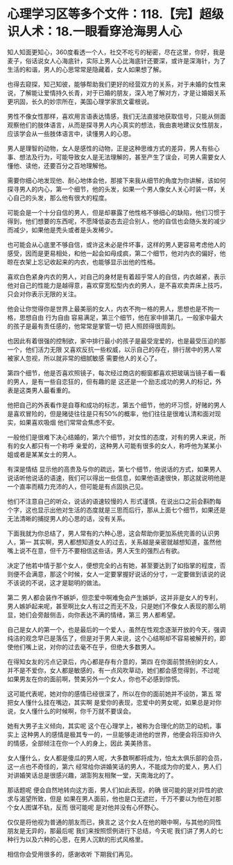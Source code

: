 # 心理学习区等多个文件：118.【完】超级识人术：18.一眼看穿沧海男人心

知人知面更知心，360度看透一个人，社交不吃亏的秘密，尽在这里，你好，我是麦子，俗话说女人心海底针，实际上男人心比海底针还要深，或许是深海针，为了生活的和谐，男人的心思常常是隐藏着，女人如果想了解。

也得去窥探，知己知彼，能够帮助我们更好的经营双方的关系，对于未婚的女性来说，了解能让爱情持久长青，对于已婚的朋友，深入地了解对方，才是让婚姻关系更巩固，长久的妙宗所在，美国心理学家凯文霍根说。

男性不像女性那样，喜欢用言语表达情感，我们无法直接地获取信号，只能从侧面观察他们的肢体语言，从而是探寻男人内心真实的想法，我由衷地建议女性朋友，应该学会从一些肢体语言中，读懂男人的心思。

男人是理智的动物，女人是感性的动物，正是这种思维方式的差异，男人有些心事、想法及行为，可能导致女人是无法理解的，甚至产生了误会，可男人需要女人懂他、读他，还要百分之百地理解他。

需要你细心地发现他、耐心地体会他，那接下来我从细节的角度为你讲解，该如何探寻男人的内心，第一个细节，他的头发，如果一个男人像女人关心时装一样，关心自己的头发，那么他有很大的程度。

可能会是一个十分自信的男人，但是却暴露了他性格不够细心的缺陷，他们习惯于得到，他们想要的东西呢，不愿降低姿态去迎合别人，他的自信也会随头发的减少而减少，如果他是秃头或者是头发稀少。

也可能会从心底里不够自信，或许这未必是件坏事，这样的男人更容易考虑他人的感受，因而是更易相处，和他一起会如母成疯，第二个细节，他对内衣的偏好，他晾在衣架上忘记收起来的内衣，也能够显示出他的性格。

喜欢白色紧身内衣的男人，对自己的身材是有着超乎常人的自信，内衣越紧，表示他对自己的性能力是越得意，喜欢穿宽松型内衣的男人，是不喜欢卖弄床上技巧，只会对你表示无限的关注。

他会让你觉得你是世界上最美丽的女人，内衣不拘一格的男人，思想也是不拘一格，思想自由 行为自由 容易满足，第三个细节，他在家中排第几，一般家中最大的孩子是最有责任感的，他常常是掌管一切 把人照顾得很周到。

也因此有着很强的控制欲，家中排行最小的孩子是最受宠爱的，也是最受压迫的那一个，他们活力无限 又喜欢反抗一些权威，以示自己的存在，排行居中的男人常被家人忽视，所以就非常的细腻敏感 需要他人的关心了。

第四个细节，他是否喜欢照镜子，每次经过商店的橱窗都喜欢把玻璃当镜子看一看的男人，是有一些自恋狂的，但有趣的是 这还是一个励志成功的男人的标记，外表是这类男人最看重的。

他把自己的外表看作是自尊和成功的标志，第五个细节，他的坏习惯，好赌的男人是喜欢冒险的，但是赌徒往往是只有50%的概率，他们往往是很难认清和面对现实，如果喜欢吸烟 他们常常会焦虑不安。

一般他们是很难下决心结婚的，第六个细节，对女性的态度，对有的男人来说，所有的女人都只有一个称呼 亲爱的，这种男人可能有很多的女人，称呼他为某某小姐或者是某某女士的男人。

有深是情结 显示他的高贵及与你的疏远，第七个细节，他说话的方式，如果男人说话听他说话的语速，我们可以得出一些信息，如果他语速很快，那这就说明他是一个直率而精力充沛的人，但可能是有点固执己见。

他们不注意自己的听众，说话的语速较慢的人 形式谨慎，在说出口之前会斟酌每个字，这也显示出他对生活的态度就是三思而后行，那从上面七个细节，如果还是无法清晰的捕捉男人的心思的话，没有关系。

下面我就为你总结了，男人常有的六种心思，这会帮助你更加系统完善的认识男人，第一 其实啊，男人都想知道女人的过去，关系越是亲密就越想知道，虽然他嘴上说不在意，但千万不要相信这些话，男人天生的强烈占有欲。

决定了他若中情于那个女人，便想完全的占有她，甚至要达到了如指掌的程度，否则便不会满意，那这个时候，女人一定要掌握好说话的分寸，一定要做到该说的说 不该说的不说，这才是聪明的做法。

第二 男人都会装作不嫉妒，但恋爱中啊难免会产生嫉妒，这并非是女人的专利，男人嫉妒起来呢，甚至啊比女人有过之而无不及，只是她们不像女人表现的那么明显，她们会旁敲侧击，向你表达不满的情绪，第三 男人都希望。

自己是女人的第一个，也是最后的一个爱人，虽然在性观念逐渐开放的今天，强调纯洁的观念早已是落伍了，但是对于男人来说，这个心结啊却不容易被解开的，即使他们嘴上说，对你的过去毫不在乎，但绝大多数男人。

在得知女友的污点记录后，内心都是存有介意的，第四 在你面前赞扬别的女人，并不是不爱你，女人都是敏感的，有一点风吹草动，她们都会感觉得到，不过呢 如果男友在你的面前啊，赞美另外一个女人，你也不必感到惊慌。

这可能代表呢，她对你的感情已经很深了，所以在你的面前她并不设防，第五 常把女人懂什么挂在嘴边，其实啊 是爱你的表现，恋爱中的男女呢，如果总是对你说，女人懂什么的时候啊，你千万就不要误会。

她有大男子主义倾向，其实呢 这个在心理学上，被称为合理化的防卫的动机，事实上 这种男人的感情是极其专一的，一旦能够走进他的世界，他便会将压抑许久的情感，全部倾注在你一个人的身上，因此 美美扬言。

女人懂什么，女人都是傻瓜的男人呢，大多数啊都将成为，怕太太俱乐部的会员，这一点也不奇怪的，第六 经常给你讲婚笑话的男人，不能成为你的爱人，男人们对讲婚笑话总是很感兴趣，湖澎狗友相聚一堂，天南海北的了。

那话题呢 便会自然地转向这方面，男人们如此表现，的确 很可能的是对异性的欲求与渴望所致，但是 如果在男人面前，他也是口无遮拦，千万不要以为他在对那个女人图谋不轨，反而 很可能呢 是对他并没有心怀野心。

仅仅是将他视为普通的朋友而已，换言之 这个女人在他的眼中啊，与其他的同性朋友是无异的，那最后呢 我们来按照惯例进行下总结，今天呢 我们讲了男人的七种行为以及六种的心思，在男人沉默的形式风格里。

相信你会受用很多的，感谢收听 下期我们再见。